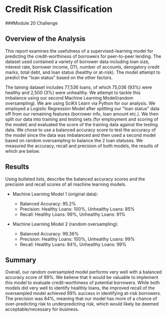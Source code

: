 # Credit Risk Classification

###Module 20 Challenge

## Overview of the Analysis

This report examines the usefulness of a supervised-learning model for predicting the credit-worthiness of borrowers for peer-to-peer lending. The dataset used contained a variety of borrower data including loan size, interest rate, borrower income, DTI, number of accounts, derogatory credit marks, total debt, and loan status (healthy or at-risk). The model attempt to predict the "loan status" based on the other factors. 

The taining dataset includes 77,536 loans, of which 75,036 (93%) were healthy and 2,500 (3%) were unhealthy. We attempt to tackle this imbalance using our second Machine Learning Model(random oversampling). We are using SciKit Learn via Python for our analysis. We employed a Logistic Regression Model after splitting our "loan status" data off from our remaining features (borrower info, loan amount etc.). We then split our data into training and testing sets (for employment and scoring of the model) and evaluated the score of the training data against the testing data. We chose to use a balanced accuracy score to test the accuracy of the model since the data was imbalanced and then used a second model based on random oversampling to balance the 2 loan statuses. We measured the accuracy, recall and precision of both models, the results of which are below.

## Results

Using bulleted lists, describe the balanced accuracy scores and the precision and recall scores of all machine learning models.

* Machine Learning Model 1 (original data):
  
  * Balanced Accuracy: 95.2%
  * Precision: Healthy Loans: 100%, Unhealthy Loans: 85%
  * Recall: Healthy Loans: 99%, Unhealthy Loans: 91%
    
* Machine Learning Model 2 (random oversampling):
  * Balanced Accuracy: 99.36%
  * Precision: Healthy Loans: 100%, Unhealthy Loans: 99%
  * Recall: Healthy Loans: 84%, Unhealthy Loans: 99%

## Summary

Overall, our random oversampled model performs very well with a balanced accuracy score of 99%. We believe that it would be valuable to implement this model to evaluate credit-worthiness of potential borrowers. While both models did very well to identify healthly loans, the improved recall of the oversampled model achieved 99% success in identifying at-risk borrowers. The precision was 84%, meaning that our model has more of a chance of over-predicting risk to underpredicting risk, which would likely be deemed acceptable/necessary for business. 

